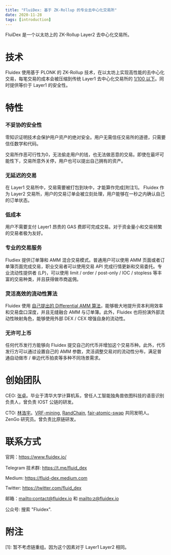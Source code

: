 ```yaml
---
title: "FluiDex: 基于 ZK-Rollup 的专业去中心化交易所"
date: 2020-11-28
tags: [introduction]
---
```



FluiDex 是一个以太坊上的 ZK-Rollup Layer2 去中心化交易所。


# 技术 

Fluidex 使用基于 PLONK 的 ZK-Rollup 技术，在以太坊上实现高性能的去中心化交易，每笔交易的成本会被压缩到传统 Layer1 去中心化交易所的 [1/100 以下](https://www.fluidex.io/en/blog/zkrollup-intro1/)。同时提供等价于 Layer1 的安全性。


# 特性

### 不妥协的安全性

零知识证明技术会保护用户资产的绝对安全。用户无需信任交易所的道德，只需要信任数学和代码。

交易所作恶可行性为0，无法偷走用户的钱，也无法做恶意的交易。即使在最坏可能性下，交易所意外关停，用户也可以提出自己拥有的资产。

### 无延迟的交易

在 Layer1 交易所中，交易需要被打包到块中，才能算作完成[附注1]。 Fluidex 作为 Layer2 交易所，用户的交易订单会被立刻处理，用户能够在一秒之内确认自己的订单状态。

### 低成本

用户不需要支付 Layer1 昂贵的 GAS 费即可完成交易。对于资金量小和交易频繁的交易者极为友好。

### 专业的交易服务

Fludiex 提供订单簿和 AMM 混合交易模式。普通用户可以使用 AMM 页面或者订单簿页面完成交易，职业交易者可以使用交易 API 完成行情更新和交易委托。专业流动性提供者 (LP)，可以使用 limit / order / post-only / IOC /  stopless 等丰富的交易种类，并且获得做市商返佣。

### 灵活高效的流动性算法

Fluidex 使用 [自己提出的 Differential AMM 算法](https://www.fluidex.io/en/blog/damm/)，能够极大地提升资本利用效率和交易盘口深度，并且无缝融合 AMM 与订单簿。此外，Fluidex 也将扮演外部流动性映射角色，能够使用外部 DEX / CEX 增强自身的流动性。

### 无许可上币

任何代币发行方能够向 Fluidex 提交自己的代币并增加这个交易币种。此外，代币发行方可以通过设置自己的 AMM 参数，灵活调整交易对的流动性分布，满足普通自动做市 / 单边代币拍卖等多种不同场景需求。

<!--
# 项目历史

Fluidex 在 2021 年初启动，我们曾写过[打造一个最好的非托管交易所的初心](https://www.fluidex.io/en/blog/fluidex-a-zkrollup-layer2-dex/)。

2021.Q1 Fluidex 开源了 PLONK DSL 工具包 [Plonkit](https://github.com/Fluidex/plonkit) 和 Circom 开发工具包 [Snarkit](https://www.fluidex.io/en/blog/the-motivation-of-snarkit/)。

2021.Q2 Fluidex 开源了[后端代码](https://github.com/Fluidex/fluidex-backend)，这将是第一个完全开源的 ZK-Rollup DEX 项目。我们希望能够和社区携手努力，共同推动去中心化世界的边界。

# Roadmap

2021.Q4 测试网部署

2022.Q1 主网上线
主网
-->

# 创始团队

CEO: [张卓](https://www.linkedin.com/in/zhuo-zhang-75340152/)。毕业于清华大学计算机系，曾任人工智能独角兽依图科技的语音识别负责人，曾负责 IOST 公链的研发。

CTO: [林浩宇](https://www.linkedin.com/in/haoyu-lin-239474123/)。[VRF-mining](https://vrf-mining.github.io/), [RandChain](https://eprint.iacr.org/2020/1033.pdf), [fair-atomic-swap](https://dl.acm.org/doi/10.1145/3318041.3355460) 共同发明人。ZenGo 研究员。曾负责比原链研发。


# 联系方式

官网：<https://www.fluidex.io/>

Telegram 技术群: <https://t.me/fluid_dex>

Medium: <https://fluid-dex.medium.com>

Twitter: <https://twitter.com/fluid_dex>

邮箱：<mailto:contact@fluidex.io> 和 <mailto:z@fluidex.io> 

公众号: 搜索 "Fluidex".



# 附注

[1]: 暂不考虑链重组。因为这个因素对于 Layer1 Layer2 相同。

